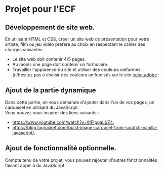 # Projet pour l'ECF

## Développement de  site web.
En utilisant HTML et CSS, créer un site web de présentation pour votre artiste, film ou jeu vidéo préféré au choix en respectant le cahier des charges suivantes :

<ul>
    <li>Le site web doit contenir 4/5 pages.</li>
    <li>Au moins une page doit contenir un formulaire.</li>
    <li>Travailler l'apparence du site et utiliser des couleurs uniformes (n'hésitez pas à choisir des couleurs unifomisés sur le site <a href="https://color.adobe.com/fr/create/color-wheel">color.adobe</a> : </li>
</ul>

## Ajout de la partie dynamique
Dans cette partie, on vous demande d'ajouter dans l'un de vos pages, un caroussel en utilisant du JavaScript. </br>
Vous pouvez vous inspirer des liens suivants : </br>

<ul>
    <li><a href="https://www.youtube.com/watch?v=XtFlpgaLbZ4">https://www.youtube.com/watch?v=XtFlpgaLbZ4.</a></li>
    <li><a href="https://blog.logrocket.com/build-image-carousel-from-scratch-vanilla-javascript/">https://blog.logrocket.com/build-image-carousel-from-scratch-vanilla-javascript/.</a></li>
</ul>

## Ajout de fonctionnalité optionnelle.
Compte tenu de votre projet, vous pouvez rajouter d'autres fonctionnalités faisant appel à du JavaScript.